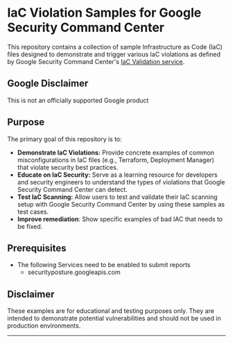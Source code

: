 # IaC Violation Samples for Google Security Command Center

This repository contains a collection of sample Infrastructure as Code (IaC) files designed to demonstrate and trigger various IaC violations as defined by Google Security Command Center's [IaC Validation service](https://cloud.google.com/security-command-center/docs/validate-iac).

## Google Disclaimer
This is not an officially supported Google product

## Purpose

The primary goal of this repository is to:

*   **Demonstrate IaC Violations:** Provide concrete examples of common misconfigurations in IaC files (e.g., Terraform, Deployment Manager) that violate security best practices.
*   **Educate on IaC Security:** Serve as a learning resource for developers and security engineers to understand the types of violations that Google Security Command Center can detect.
*   **Test IaC Scanning:** Allow users to test and validate their IaC scanning setup with Google Security Command Center by using these samples as test cases.
*   **Improve remediation**: Show specific examples of bad IAC that needs to be fixed.

## Prerequisites 

* The following Services need to be enabled to submit reports
     - securityposture.googleapis.com

## Disclaimer

These examples are for educational and testing purposes only. They are intended to demonstrate potential vulnerabilities and should not be used in production environments.

---
